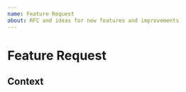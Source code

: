 ```yaml
---
name: Feature Request
about: RFC and ideas for new features and improvements
---
```


# Feature Request

<!-- Provide a detailed description of the change or addition you are proposing. -->

## Context

<!-- Why is this change important to you? How would you use it? -->
